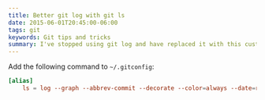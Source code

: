 ```yaml
---
title: Better git log with git ls
date: 2015-06-01T20:45:00-06:00
tags: git
keywords: Git tips and tricks
summary: I've stopped using git log and have replaced it with this custom command ...
---
```



Add the following command to `~/.gitconfig`:


```toml
[alias]
    ls = log --graph --abbrev-commit --decorate --color=always --date=relative --format=format:'%C(bold blue)%h%C(reset) - %C(bold green)(%ar)%C(reset) %C(white)%s%C(reset) - %C(dim red)%an%C(reset)%C(bold yellow)%d%C(reset)' --all
```

